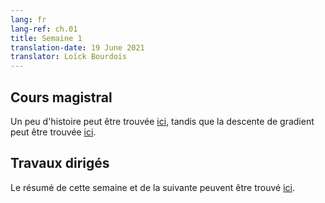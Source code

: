 ```yaml
---
lang: fr
lang-ref: ch.01
title: Semaine 1
translation-date: 19 June 2021
translator: Loïck Bourdois
---
```


<!--
## Lecture

Some history can be found [here](https://atcold.github.io/pytorch-Deep-Learning/en/week01/01-1/), while gradient descent can be found [here](https://atcold.github.io/pytorch-Deep-Learning/en/week02/02-1/).
-->
## Cours magistral
Un peu d'histoire peut être trouvée [ici](https://atcold.github.io/pytorch-Deep-Learning/fr/week01/01-1/), tandis que la descente de gradient peut être trouvée [ici](https://atcold.github.io/pytorch-Deep-Learning/fr/week02/02-1/).

<!--
## Practicum

This plus the next practicum's summary can be found [here](https://atcold.github.io/pytorch-Deep-Learning/en/week01/01-3/).
-->
## Travaux dirigés
Le résumé de cette semaine et de la suivante peuvent être trouvé [ici](https://atcold.github.io/pytorch-Deep-Learning/fr/week01/01-3/).
